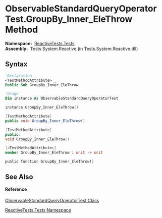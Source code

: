 # ObservableStandardQueryOperatorTest.GroupBy\_Inner\_EleThrow Method

**Namespace:**  [ReactiveTests.Tests](ReactiveTests.Tests\ReactiveTests.Tests.md)  
**Assembly:**  Tests.System.Reactive (in Tests.System.Reactive.dll)

## Syntax

```vb
'Declaration
<TestMethodAttribute> _
Public Sub GroupBy_Inner_EleThrow
```

```vb
'Usage
Dim instance As ObservableStandardQueryOperatorTest

instance.GroupBy_Inner_EleThrow()
```

```csharp
[TestMethodAttribute]
public void GroupBy_Inner_EleThrow()
```

```c++
[TestMethodAttribute]
public:
void GroupBy_Inner_EleThrow()
```

```fsharp
[<TestMethodAttribute>]
member GroupBy_Inner_EleThrow : unit -> unit 
```

```jscript
public function GroupBy_Inner_EleThrow()
```

## See Also

#### Reference

[ObservableStandardQueryOperatorTest Class](ObservableStandardQueryOperatorTest\ObservableStandardQueryOperatorTest.md)

[ReactiveTests.Tests Namespace](ReactiveTests.Tests\ReactiveTests.Tests.md)




